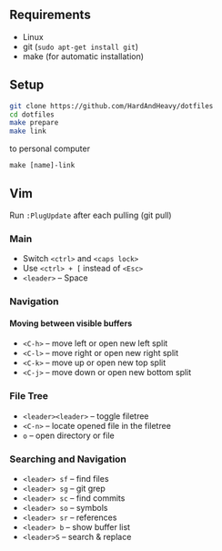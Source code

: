 ## Requirements

* Linux
* git (`sudo apt-get install git`)
* make (for automatic installation)

## Setup

```sh
git clone https://github.com/HardAndHeavy/dotfiles 
cd dotfiles
make prepare
make link
```
to personal computer
```
make [name]-link
```

## Vim

Run `:PlugUpdate` after each pulling (git pull)

### Main

* Switch `<ctrl>` and `<caps lock>`
* Use `<ctrl> + [` instead of `<Esc>`
* `<leader>` – Space

### Navigation

#### Moving between visible buffers

* `<C-h>` – move left or open new left split
* `<C-l>` – move right or open new right split
* `<C-k>` – move up or open new top split
* `<C-j>` – move down or open new bottom split

### File Tree

* `<leader><leader>` – toggle filetree
* `<C-n>` – locate opened file in the filetree
* `o` – open directory or file

### Searching and Navigation

* `<leader> sf` – find files
* `<leader> sg` – git grep
* `<leader> sc` – find commits
* `<leader> so` – symbols
* `<leader> sr` – references
* `<leader> b` – show buffer list
* `<leader>S` – search & replace
